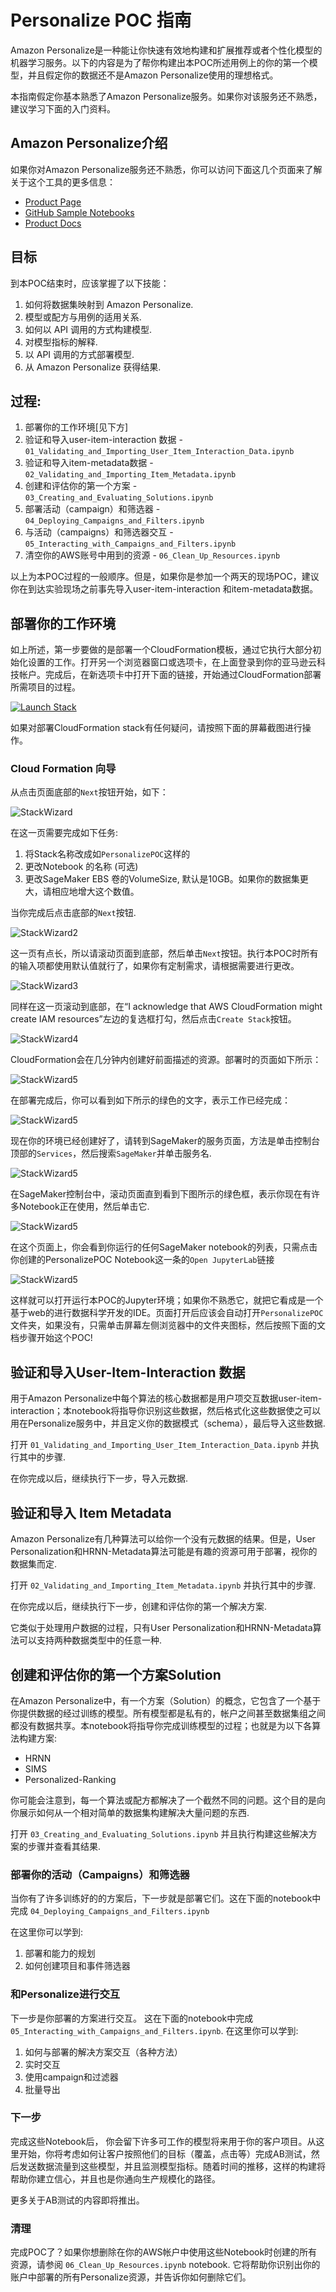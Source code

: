 # Personalize POC 指南

Amazon Personalize是一种能让你快速有效地构建和扩展推荐或者个性化模型的机器学习服务。以下的内容是为了帮你构建出本POC所述用例上的你的第一个模型，并且假定你的数据还不是Amazon Personalize使用的理想格式。

本指南假定你基本熟悉了Amazon Personalize服务。如果你对该服务还不熟悉，建议学习下面的入门资料。

## Amazon Personalize介绍

如果你对Amazon Personalize服务还不熟悉，你可以访问下面这几个页面来了解关于这个工具的更多信息：

* [Product Page](https://aws.amazon.com/personalize/)
* [GitHub Sample Notebooks](https://github.com/aws-samples/amazon-personalize-samples)
* [Product Docs](https://docs.aws.amazon.com/personalize/latest/dg/what-is-personalize.html)

## 目标 

到本POC结束时，应该掌握了以下技能：

1. 如何将数据集映射到 Amazon Personalize.
1. 模型或配方与用例的适用关系.
1. 如何以 API 调用的方式构建模型.
1. 对模型指标的解释.
1. 以 API 调用的方式部署模型.
1. 从 Amazon Personalize 获得结果.

## 过程:

1. 部署你的工作环境[见下方]
1. 验证和导入user-item-interaction 数据 - 
`01_Validating_and_Importing_User_Item_Interaction_Data.ipynb`
1. 验证和导入item-metadata数据 - 
`02_Validating_and_Importing_Item_Metadata.ipynb`
1. 创建和评估你的第一个方案 - 
`03_Creating_and_Evaluating_Solutions.ipynb`
1. 部署活动（campaign）和筛选器 -
`04_Deploying_Campaigns_and_Filters.ipynb`
1. 与活动（campaigns）和筛选器交互 -
`05_Interacting_with_Campaigns_and_Filters.ipynb`
1. 清空你的AWS账号中用到的资源 - `06_Clean_Up_Resources.ipynb`

以上为本POC过程的一般顺序。但是，如果你是参加一个两天的现场POC，建议你在到达实验现场之前事先导入user-item-interaction 和item-metadata数据。


## 部署你的工作环境

如上所述，第一步要做的是部署一个CloudFormation模板，通过它执行大部分初始化设置的工作。打开另一个浏览器窗口或选项卡，在上面登录到你的亚马逊云科技帐户。完成后，在新选项卡中打开下面的链接，开始通过CloudFormation部署所需项目的过程。

[![Launch Stack](https://s3.amazonaws.com/cloudformation-examples/cloudformation-launch-stack.png)](https://console.aws.amazon.com/cloudformation/home#/stacks/new?stackName=PersonalizePOC&templateURL=https://shishuai-sagemaker.s3-us-west-2.amazonaws.com/poc-in-a-box/PersonalizePOC.yml)

如果对部署CloudFormation stack有任何疑问，请按照下面的屏幕截图进行操作。

### Cloud Formation 向导

从点击页面底部的`Next`按钮开始，如下：

![StackWizard](static/imgs/img1.png)

在这一页需要完成如下任务:

1. 将Stack名称改成如`PersonalizePOC`这样的
1. 更改Notebook 的名称 (可选)
1. 更改SageMaker EBS 卷的VolumeSize, 默认是10GB。如果你的数据集更大，请相应地增大这个数值。


当你完成后点击底部的`Next`按钮.

![StackWizard2](static/imgs/img2.png)

这一页有点长，所以请滚动页面到底部，然后单击`Next`按钮。执行本POC时所有的输入项都使用默认值就行了，如果你有定制需求，请根据需要进行更改。


![StackWizard3](static/imgs/img3.png)


同样在这一页滚动到底部，在“I acknowledge that AWS CloudFormation might create IAM resources”左边的复选框打勾，然后点击`Create Stack`按钮。


![StackWizard4](static/imgs/img4.png)

CloudFormation会在几分钟内创建好前面描述的资源。部署时的页面如下所示：

![StackWizard5](static/imgs/img5.png)

在部署完成后，你可以看到如下所示的绿色的文字，表示工作已经完成：

![StackWizard5](static/imgs/img6.png)

现在你的环境已经创建好了，请转到SageMaker的服务页面，方法是单击控制台顶部的`Services`，然后搜索`SageMaker`并单击服务名.


![StackWizard5](static/imgs/img7.png)

在SageMaker控制台中，滚动页面直到看到下图所示的绿色框，表示你现在有许多Notebook正在使用，然后单击它.

![StackWizard5](static/imgs/img8.png)

在这个页面上，你会看到你运行的任何SageMaker notebook的列表，只需点击你创建的PersonalizePOC Notebook这一条的`Open JupyterLab`链接

![StackWizard5](static/imgs/img9.png)

这样就可以打开运行本POC的Jupyter环境；如果你不熟悉它，就把它看成是一个基于web的进行数据科学开发的IDE。页面打开后应该会自动打开`PersonalizePOC`文件夹，如果没有，只需单击屏幕左侧浏览器中的文件夹图标，然后按照下面的文档步骤开始这个POC!

## 验证和导入User-Item-Interaction 数据

用于Amazon Personalize中每个算法的核心数据都是用户项交互数据user-item-interaction；本notebook将指导你识别这些数据，然后格式化这些数据使之可以用在Personalize服务中，并且定义你的数据模式（schema），最后导入这些数据. 

打开 `01_Validating_and_Importing_User_Item_Interaction_Data.ipynb` 并执行其中的步骤.

在你完成以后，继续执行下一步，导入元数据.

## 验证和导入 Item Metadata

Amazon Personalize有几种算法可以给你一个没有元数据的结果。但是，User Personalization和HRNN-Metadata算法可能是有趣的资源可用于部署，视你的数据集而定. 

打开 `02_Validating_and_Importing_Item_Metadata.ipynb` 并执行其中的步骤.

在你完成以后，继续执行下一步，创建和评估你的第一个解决方案.

它类似于处理用户数据的过程，只有User Personalization和HRNN-Metadata算法可以支持两种数据类型中的任意一种.

## 创建和评估你的第一个方案Solution

在Amazon Personalize中，有一个方案（Solution）的概念，它包含了一个基于你提供数据的经过训练的模型。所有模型都是私有的，帐户之间甚至数据集组之间都没有数据共享。本notebook将指导你完成训练模型的过程；也就是为以下各算法构建方案:

* HRNN
* SIMS
* Personalized-Ranking

你可能会注意到，每一个算法或配方都解决了一个截然不同的问题。这个目的是向你展示如何从一个相对简单的数据集构建解决大量问题的东西.

打开 `03_Creating_and_Evaluating_Solutions.ipynb` 并且执行构建这些解决方案的步骤并查看其结果.

### 部署你的活动（Campaigns）和筛选器

当你有了许多训练好的的方案后，下一步就是部署它们。这在下面的notebook中完成 `04_Deploying_Campaigns_and_Filters.ipynb`

在这里你可以学到:
1. 部署和能力的规划
1. 如何创建项目和事件筛选器


### 和Personalize进行交互

下一步是你部署的方案进行交互。 这在下面的notebook中完成 `05_Interacting_with_Campaigns_and_Filters.ipynb`. 在这里你可以学到:

1. 如何与部署的解决方案交互（各种方法）
1. 实时交互
1. 使用campaign和过滤器
1. 批量导出

### 下一步

完成这些Notebook后， 你会留下许多可工作的模型将来用于你的客户项目。从这里开始，你将考虑如何让客户按照他们的目标（覆盖，点击等）完成AB测试，然后发送数据流量到这些模型，并且监测模型指标。随着时间的推移，这样的构建将帮助你建立信心，并且也是你通向生产规模化的路径。

更多关于AB测试的内容即将推出。



### 清理

完成POC了？如果你想删除在你的AWS帐户中使用这些Notebook时创建的所有资源，请参阅 `06_Clean_Up_Resources.ipynb` notebook. 它将帮助你识别出你的账户中部署的所有Personalize资源，并告诉你如何删除它们。
